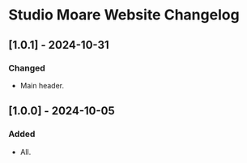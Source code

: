 # Studio Moare Website Changelog

## [1.0.1] - 2024-10-31
### Changed
- Main header.

## [1.0.0] - 2024-10-05
### Added
- All.
